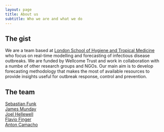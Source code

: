 ```yaml
---
layout: page
title: About us
subtitle: Who we are and what we do
---
```

## The gist 
We are a team based at [London School of Hygiene and Tropical Medicine](https://www.lshtm.ac.uk) who focus on real-time modelling and forecasting of infectious disease outbreaks. We are funded by Wellcome Trust and work in collaboration with a numbe of other research groups and NGOs. Our main aim is to develop forecasting methodology that makes the most of available resources to provide insights useful for outbreak response, control and prevention. 

## The team

[Sebastian Funk](https://www.lshtm.ac.uk/aboutus/people/funk.sebastian) <br>
[James Munday](https://www.lshtm.ac.uk/aboutus/people/munday.james) <br>
[Joel Hellewell](https://www.lshtm.ac.uk/aboutus/people/Hellewell.Joel) <br>
[Flavio Finger](https://www.lshtm.ac.uk/aboutus/people/finger.flavio) <br>
[Anton Camacho](https://www.lshtm.ac.uk/aboutus/people/camacho.anton) <br>
